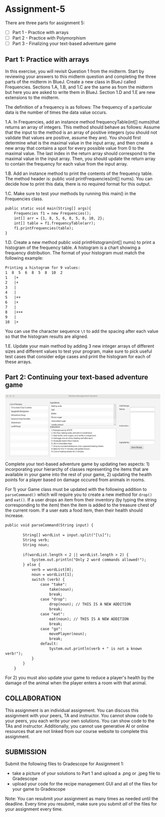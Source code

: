 # Assignment-5

There are three parts for assignment 5:
- [ ] Part 1 - Practice with arrays
- [ ] Part 2 - Practice with Polymorphism
- [ ] Part 3 - Finalizing your text-based adventure game

## Part 1: Practice with arrays
In this exercise, you will revisit Question 1 from the midterm. Start by reviewing your answers to this midterm question and completing the three parts of the midterm in BlueJ. Create a new class in BlueJ called Frequencies. Sections 1.A, 1.B, and 1.C are the same as from the midterm but here you are asked to write them in BlueJ. Section 1.D and 1.E are new extensions to the midterm.

The definition of a frequency is as follows: The frequency of a particular data is the number of times the data value occurs.

1.A. In Frequencies, add an instance method frequencyTable(int[] nums)that returns an array of integers. This method should behave as follows: Assume that the input to the method is an array of positive integers (you should not validate that values are positive, assume they are). You should first determine what is the maximal value in the input array, and then create a new array that contains a spot for every possible value from 0 to the maximal value. The last index in the return array should correspond to the maximal value in the input array. Then, you should update the return array to contain the frequency for each value from the input array. 

1.B. Add an instance method to print the contents of the frequency table. The method header is: public void printFrequencies(int[] nums). You can decide how to print this data, there is no required format for this output.

1.C. Make sure to test your methods by running this main() in the Frequencies class. 

```
public static void main(String[] args){
    Frequencies f1 = new Frequencies();
    int[] arr = {1, 8, 5, 6, 8, 5, 8, 10, 2};
    int[] table = f1.frequencyTable(arr);
    f1.printFrequencies(table);
}
```

1.D. Create a new method public void printHistogram(int[] nums) to print a histogram of the frequency table. A histogram is a chart showing a frequency distribution. The format of your histogram must match the following example:

```
Printing a histogram for 9 values:
1  8  5  6  8  5  8  10  2  
1	|+
2	|+
3	|
4	|
5	|++
6	|+
7	|
8	|+++
9	|
10	|+
```

You can use the character sequence `\t` to add the spacing after each value so that the histogram results are aligned.

1.E.  Update your main method by adding 3 new integer arrays of different sizes and different values to test your program, make sure to pick useful test cases that consider edge cases and print the histogram for each of these arrays.

## Part 2: Continuing your text-based adventure game

![alt text](https://github.com/CS200-S25/Assignment-4/blob/main/GUI.jpg?raw=true)
Complete your text-based adventure game by updating two aspects: 1) incorporating your hierarchy of classes representing the items that are available in your game into the rest of your game, 2) updating the health points for a player based on damage occured from animals in rooms. 

For 1) your Game class must be updated with the following addition to `parseCommand()` which will require you to create a new method for `drop()` and `eat()`. If a user drops an item from their inventory (by typing the string corresponding to the item) then the item is added to the treasure chest of the current room. If a user eats a food item, then their health should increase.

```
public void parseCommand(String input) {
        
        String[] wordList = input.split("[\s]");
        String verb;
        String noun;
        
        if(wordList.length < 2 || wordList.length > 2) {
            System.out.println("Only 2 word commands allowed!");
        } else {
            verb = wordList[0];
            noun = wordList[1];
            switch (verb) {
                case "take":
                    take(noun); 
                    break;
                case "drop":
                    drop(noun); // THIS IS A NEW ADDITION
                    break;
                case "eat":
                    eat(noun); // THIS IS A NEW ADDITION
                    break;
                case "go":
                    movePlayer(noun);
                    break;
                default:
                    System.out.println(verb + " is not a known verb!");
            }
        }
    }
```

For 2) you must also update your game to reduce a player's health by the damage of the animal when the player enters a room with that animal.

## COLLABORATION
This assignment is an individual assignment. You can discuss this assignment with your peers, TA and instructor. You cannot show code to your peers, you each write your own solutions. You can show code to the TAs and instructor. Additionally, you cannot use generative AI or online resources that are not linked from our course website to complete this assignment.  

## SUBMISSION
Submit the following files to Gradescope for Assignment 1:
* take a picture of your solutions to Part 1 and upload a .png or .jpeg file to Gradescope
* upload your code for the recipe management GUI and all of the files for your game to Gradescope

Note: You can resubmit your assignment as many times as needed until the deadline. Every time you resubmit, make sure you submit *all* of the files for your assignment every time.
